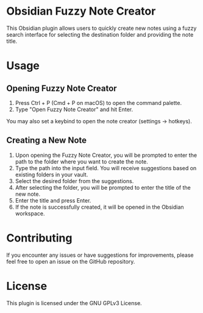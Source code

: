 # Obsidian Fuzzy Note Creator

This Obsidian plugin allows users to quickly create new notes using a fuzzy search interface for selecting the destination folder and providing the note title.

# Usage

## Opening Fuzzy Note Creator

1. Press Ctrl + P (Cmd + P on macOS) to open the command palette.
2. Type "Open Fuzzy Note Creator" and hit Enter.

You may also set a keybind to open the note creator (settings -> hotkeys).

## Creating a New Note
1. Upon opening the Fuzzy Note Creator, you will be prompted to enter the path to the folder where you want to create the note.
2. Type the path into the input field. You will receive suggestions based on existing folders in your vault.
3. Select the desired folder from the suggestions.
4. After selecting the folder, you will be prompted to enter the title of the new note.
5. Enter the title and press Enter.
6. If the note is successfully created, it will be opened in the Obsidian workspace.

# Contributing

If you encounter any issues or have suggestions for improvements, please feel free to open an issue on the GitHub repository.

# License

This plugin is licensed under the GNU GPLv3 License.
